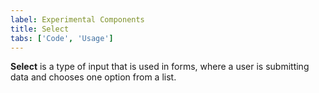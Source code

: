 ```yaml
---
label: Experimental Components
title: Select
tabs: ['Code', 'Usage']
---
```


<page-intro>**Select** is a type of input that is used in forms, where a user is submitting data and chooses one option from a list.</page-intro>

<component 
    name="Experimental Select"
    component="select" 
    variation="select"
    experimental="true"
    >
</component>

<component 
    name="Experimental Select Invalid"
    component="select" 
    variation="select--invalid"
    experimental="true"
    >
</component>

<component 
    name="Experimental Inline Select"
    component="select" 
    variation="select--inline"
    experimental="true"
    >
</component>

<component 
    name="Experimental Inline Select Invalid"
    component="select" 
    variation="select--inline-invalid"
    experimental="true"
    >
</component>
<component-docs component="select"></component-docs>
